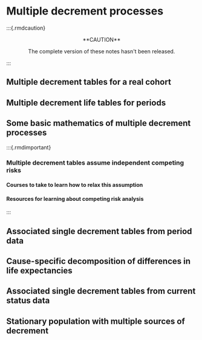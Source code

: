 # Multiple decrement processes

:::{.rmdcaution}
<center>
**CAUTION**

The complete version of these notes hasn't been released.
</center>
:::

## Multiple decrement tables for a real cohort

## Multiple decrement life tables for periods

## Some basic mathematics of multiple decrement processes

:::{.rmdimportant}
### Multiple decrement tables assume independent competing risks

#### Courses to take to learn how to relax this assumption

#### Resources for learning about competing risk analysis
:::

## Associated single decrement tables from period data

## Cause-specific decomposition of differences in life expectancies

## Associated single decrement tables from current status data

## Stationary population with multiple sources of decrement
